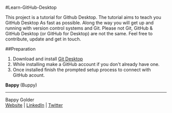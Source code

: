 #Learn-GitHub-Desktop

This project is a tutorial for Github Desktop. The tutorial aims to teach you GitHub Desktop As fast as possible. Along the way you will get up and running with version control systems and Git. Please not Git, GitHub & GitHub Desktop (or GitHub for Desktop) are not the same. Feel free to contribute, update and get in touch.

##Preparation
1. Download and install [Git Desktop](https://desktop.github.com/) 
2. While installing make a GitHub account if you don't already have one. 
3. Once installed finish the prompted setup process to connect with GitHub acount. 

<strong> Bappy </strong> (Buppy)


--------------------
Bappy Golder <br/>
<a href="http://bappygolder.com/">Website</a>  |  <a href="https://github.com/bappygolder">LinkedIn</a> |  <a href="https://au.linkedin.com/in/bappygolder">Twitter</a>


